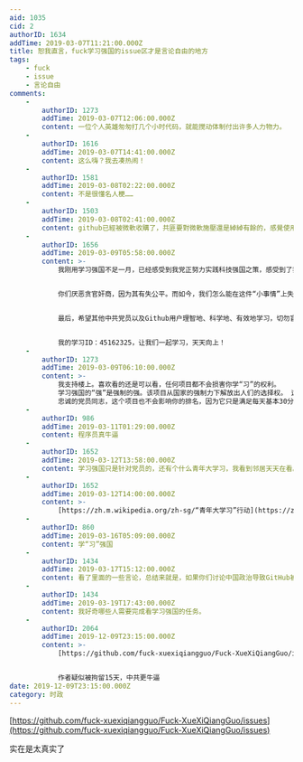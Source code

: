 ```yaml
---
aid: 1035
cid: 2
authorID: 1634
addTime: 2019-03-07T11:21:00.000Z
title: 恕我直言，fuck学习强国的issue区才是言论自由的地方
tags:
    - fuck
    - issue
    - 言论自由
comments:
    -
        authorID: 1273
        addTime: 2019-03-07T12:06:00.000Z
        content: 一位个人英雄匆匆打几个小时代码，就能搅动体制付出许多人力物力。
    -
        authorID: 1616
        addTime: 2019-03-07T14:41:00.000Z
        content: 这么嗨？我去凑热闹！
    -
        authorID: 1581
        addTime: 2019-03-08T02:22:00.000Z
        content: 不是很懂名人梗……
    -
        authorID: 1503
        addTime: 2019-03-08T02:41:00.000Z
        content: github已經被微軟收購了，共匪要對微軟施壓還是綽綽有餘的，感覺使用github還是低調一點為妥。
    -
        authorID: 1656
        addTime: 2019-03-09T05:58:00.000Z
        content: >-
            我刚用学习强国不足一月，已经感受到我党正努力实践科技强国之策，感受到了我党之进步。我由衷的感到欣慰。学习强国不是洗脑，是进步，是科学；不是毁我青少，是强大我青少！作为技术人员的我们应该拥护，而不是抵制。至于积分功能，不管它是否存在，都不会影响我学习的积极性。


            你们厌恶贪官奸商，因为其有失公平。而如今，我们怎么能在这件“小事情”上失足，成为你所之厌恶？我深切地相信我们的立场是一致的。祖国在强大，我党在进步，我们也需要学习了。


            最后，希望其他中共党员以及Github用户理智地、科学地、有效地学习，切勿盲目追随支持此类项目。


            我的学习ID：45162325，让我们一起学习，天天向上！
    -
        authorID: 1273
        addTime: 2019-03-09T06:10:00.000Z
        content: >-
            我支持楼上。喜欢看的还是可以看，任何项目都不会损害你学“习”的权利。
            学习强国的“强”是强制的强。该项目从国家的强制力下解放出人们的选择权。 这是在缓解社会矛盾，人民舒心了，党才能放心。
            忠诚的党员同志，这个项目也不会影响你的排名，因为它只是满足每天基本30分，应付强制要求而已，并不是为了拼高分。
    -
        authorID: 986
        addTime: 2019-03-11T01:29:00.000Z
        content: 程序员真牛逼
    -
        authorID: 1652
        addTime: 2019-03-12T13:58:00.000Z
        content: 学习强国只是针对党员的，还有个什么青年大学习，我看到邻居天天在看。
    -
        authorID: 1652
        addTime: 2019-03-12T14:00:00.000Z
        content: >-
            [https://zh.m.wikipedia.org/zh-sg/“青年大学习”行动](https://zh.m.wikipedia.org/zh-sg/%E2%80%9C%E9%9D%92%E5%B9%B4%E5%A4%A7%E5%AD%A6%E4%B9%A0%E2%80%9D%E8%A1%8C%E5%8A%A8)
    -
        authorID: 860
        addTime: 2019-03-16T05:09:00.000Z
        content: 学“习”强国
    -
        authorID: 1434
        addTime: 2019-03-17T15:12:00.000Z
        content: 看了里面的一些言论，总结来就是，如果你们讨论中国政治导致GitHub被中国封，是讨论政治的错误。技术社区不该存在涉及政治的讨论。
    -
        authorID: 1434
        addTime: 2019-03-19T17:43:00.000Z
        content: 我好奇哪些人需要完成看学习强国的任务。
    -
        authorID: 2064
        addTime: 2019-12-09T23:15:00.000Z
        content: >-
            [https://github.com/fuck-xuexiqiangguo/Fuck-XueXiQiangGuo/issues/445](https://github.com/fuck-xuexiqiangguo/Fuck-XueXiQiangGuo/issues/445)


            作者疑似被拘留15天，中共更牛逼
date: 2019-12-09T23:15:00.000Z
category: 时政
---
```


[https://github.com/fuck-xuexiqiangguo/Fuck-XueXiQiangGuo/issues](https://github.com/fuck-xuexiqiangguo/Fuck-XueXiQiangGuo/issues)

实在是太真实了
